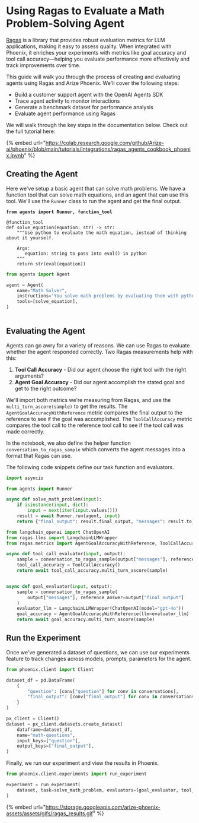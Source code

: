# Using Ragas to Evaluate a Math Problem-Solving Agent

[Ragas](https://docs.ragas.io/en/stable/) is a library that provides robust evaluation metrics for LLM applications, making it easy to assess quality. When integrated with Phoenix, it enriches your experiments with metrics like goal accuracy and tool call accuracy—helping you evaluate performance more effectively and track improvements over time.

This guide will walk you through the process of creating and evaluating agents using Ragas and Arize Phoenix. We'll cover the following steps:

* Build a customer support agent with the OpenAI Agents SDK
* Trace agent activity to monitor interactions
* Generate a benchmark dataset for performance analysis
* Evaluate agent performance using Ragas

We will walk through the key steps in the documentation below. Check out the full tutorial here:

{% embed url="https://colab.research.google.com/github/Arize-ai/phoenix/blob/main/tutorials/integrations/ragas_agents_cookbook_phoenix.ipynb" %}

## Creating the Agent

Here we've setup a basic agent that can solve math problems. We have a function tool that can solve math equations, and an agent that can use this tool. We'll use the `Runner` class to run the agent and get the final output.

<pre class="language-python"><code class="lang-python"><strong>from agents import Runner, function_tool
</strong>
@function_tool
def solve_equation(equation: str) -> str:
    """Use python to evaluate the math equation, instead of thinking about it yourself.

    Args:
       equation: string to pass into eval() in python
    """
    return str(eval(equation))
</code></pre>

```python
from agents import Agent

agent = Agent(
    name="Math Solver",
    instructions="You solve math problems by evaluating them with python and returning the result",
    tools=[solve_equation],
)
     
```

## Evaluating the Agent <a href="#evaluating-our-agent" id="evaluating-our-agent"></a>

Agents can go awry for a variety of reasons. We can use Ragas to evaluate whether the agent responded correctly. Two Ragas measurements help with this:

1. **Tool Call Accuracy** - Did our agent choose the right tool with the right arguments?
2. **Agent Goal Accuracy** - Did our agent accomplish the stated goal and get to the right outcome?

We'll import both metrics we're measuring from Ragas, and use the `multi_turn_ascore(sample)` to get the results. The `AgentGoalAccuracyWithReference` metric compares the final output to the reference to see if the goal was accomplished. The `ToolCallAccuracy` metric compares the tool call to the reference tool call to see if the tool call was made correctly.

In the notebook, we also define the helper function `conversation_to_ragas_sample` which converts the agent messages into a format that Ragas can use.

The following code snippets define our task function and evaluators.

```python
import asyncio

from agents import Runner

async def solve_math_problem(input):
    if isinstance(input, dict):
        input = next(iter(input.values()))
    result = await Runner.run(agent, input)
    return {"final_output": result.final_output, "messages": result.to_input_list()}
```

```python
from langchain_openai import ChatOpenAI
from ragas.llms import LangchainLLMWrapper
from ragas.metrics import AgentGoalAccuracyWithReference, ToolCallAccuracy

async def tool_call_evaluator(input, output):
    sample = conversation_to_ragas_sample(output["messages"], reference_equation=input["question"])
    tool_call_accuracy = ToolCallAccuracy()
    return await tool_call_accuracy.multi_turn_ascore(sample)


async def goal_evaluator(input, output):
    sample = conversation_to_ragas_sample(
        output["messages"], reference_answer=output["final_output"]
    )
    evaluator_llm = LangchainLLMWrapper(ChatOpenAI(model="gpt-4o"))
    goal_accuracy = AgentGoalAccuracyWithReference(llm=evaluator_llm)
    return await goal_accuracy.multi_turn_ascore(sample)

```

## Run the Experiment

Once we've generated a dataset of questions, we can use our experiments feature to track changes across models, prompts, parameters for the agent.

```python
from phoenix.client import Client

dataset_df = pd.DataFrame(
    {
        "question": [conv["question"] for conv in conversations],
        "final_output": [conv["final_output"] for conv in conversations],
    }
)

px_client = Client()
dataset = px_client.datasets.create_dataset(
    dataframe=dataset_df,
    name="math-questions",
    input_keys=["question"],
    output_keys=["final_output"],
)
```

Finally, we run our experiment and view the results in Phoenix.

```python
from phoenix.client.experiments import run_experiment

experiment = run_experiment(
    dataset, task=solve_math_problem, evaluators=[goal_evaluator, tool_call_evaluator]
)
```

{% embed url="https://storage.googleapis.com/arize-phoenix-assets/assets/gifs/ragas_results.gif" %}

